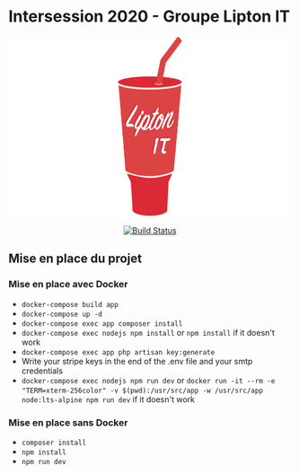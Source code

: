 # Intersession 2020 - Groupe Lipton IT

<p align="center"><img src="resources/images/banner.png" height="320"></p>

<p align="center">
<a href="https://github.com/it-akademy-students/intersession-2020-lipton-it/workflows/Laravel%20Prod/badge.svg?branch=master"><img src="https://github.com/it-akademy-students/intersession-2020-lipton-it/workflows/Laravel%20Prod/badge.svg?branch=master" alt="Build Status"></a>
</p>

## Mise en place du projet

### Mise en place avec Docker

- `docker-compose build app`
- `docker-compose up -d`
- `docker-compose exec app composer install`
- `docker-compose exec nodejs npm install` or `npm install` if it doesn't work
- `docker-compose exec app php artisan key:generate`
- Write your stripe keys in the end of the .env file and your smtp credentials
- `docker-compose exec nodejs npm run dev` or `docker run -it --rm -e "TERM=xterm-256color" -v $(pwd):/usr/src/app -w /usr/src/app node:lts-alpine npm run dev` if it doesn't work

### Mise en place sans Docker

- `composer install`
- `npm install`
- `npm run dev`
